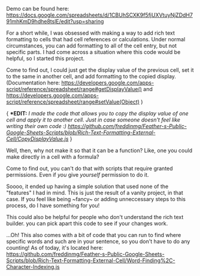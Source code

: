 Demo can be found here: https://docs.google.com/spreadsheets/d/1CBUhSCXK9f5fjUXVtuyNjZDdH791mhKmD9hdhe8tslE/edit?usp=sharing

For a short while, I was obsessed with making a way to add rich text formatting to cells that had cell references or calculations. Under normal circumstances, you can add formatting to all of the cell entry, but not specific parts. I had come across a situation where this code would be helpful, so I started this project.

Come to find out, I could just get the display value of the previous cell, set it to the same in another cell, and add formatting to the copied display. (Documentation here: https://developers.google.com/apps-script/reference/spreadsheet/range#getDisplayValue() and https://developers.google.com/apps-script/reference/spreadsheet/range#setValue(Object) )

{ __*EDIT:__ *I made the code that allows you to copy the display value of one cell and apply it to another cell. Just in case someone doesn't feel like writing their own code :) https://github.com/freddinmg/Feather-s-Public-Google-Sheets-Scripts/blob/Rich-Text-Formatting-External-Cell/CopyDisplayValue.js* } 

Well, then, why not make it so that it can be a function? Like, one you could make directly in a cell with a formula?

Come to find out, you can't do that with scripts that require granted permissions. Even if *you* give *yourself* permission to do it.

Soooo, it ended up having a simple solution that used none of the "features" I had in mind. This is just the result of a vanity project, in that case. If you feel like being ~fancy~ or adding unneccessary steps to this process, do I have something for you! 

This could also be helpful for people who don't understand the rich text builder. you can pick apart this code to see if your changes work.

...Oh! This also comes with a bit of code that you can run to find where specific words and such are in your sentence, so you don't have to do any counting! As of today, it's located here: https://github.com/freddinmg/Feather-s-Public-Google-Sheets-Scripts/blob/Rich-Text-Formatting-External-Cell/Word-Finding%2C-Character-Indexing.js
